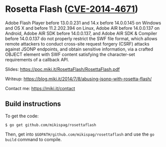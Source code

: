 Rosetta Flash ([CVE-2014-4671](http://web.nvd.nist.gov/view/vuln/detail?vulnId=CVE-2014-4671))
==================================================================================

Adobe Flash Player before 13.0.0.231 and 14.x before 14.0.0.145 on Windows and OS X and before 11.2.202.394 on Linux, Adobe AIR before 14.0.0.137 on Android, Adobe AIR SDK before 14.0.0.137, and Adobe AIR SDK & Compiler before 14.0.0.137 do not properly restrict the SWF file format, which allows remote attackers to conduct cross-site request forgery (CSRF) attacks against JSONP endpoints, and obtain sensitive information, via a crafted OBJECT element with SWF content satisfying the character-set requirements of a callback API.

Slides: https://poc.miki.it/RosettaFlash/RosettaFlash.pdf

Writeup: https://blog.miki.it/2014/7/8/abusing-jsonp-with-rosetta-flash/

Contact me: https://miki.it/contact

Build instructions
-------------------

To get the code:

``$ go get github.com/mikispag/rosettaflash``

Then, get into ``$GOPATH/github.com/mikispag/rosettaflash`` and use the ``go build`` command to compile.
